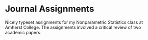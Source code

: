# Journal Assignments

Nicely typeset assignments for my Nonparametric Statistics class at Amherst College. The assignments involved a critical review of two academic papers.
